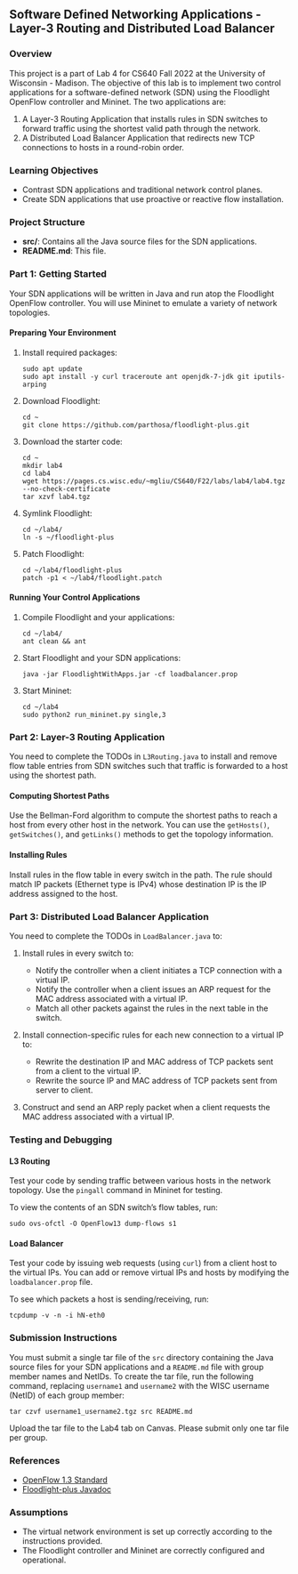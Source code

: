 ## Software Defined Networking Applications - Layer-3 Routing and Distributed Load Balancer

### Overview

This project is a part of Lab 4 for CS640 Fall 2022 at the University of Wisconsin - Madison. The objective of this lab is to implement two control applications for a software-defined network (SDN) using the Floodlight OpenFlow controller and Mininet. The two applications are:

1. A Layer-3 Routing Application that installs rules in SDN switches to forward traffic using the shortest valid path through the network.
2. A Distributed Load Balancer Application that redirects new TCP connections to hosts in a round-robin order.

### Learning Objectives

- Contrast SDN applications and traditional network control planes.
- Create SDN applications that use proactive or reactive flow installation.

### Project Structure

- **src/**: Contains all the Java source files for the SDN applications.
- **README.md**: This file.

### Part 1: Getting Started

Your SDN applications will be written in Java and run atop the Floodlight OpenFlow controller. You will use Mininet to emulate a variety of network topologies.

#### Preparing Your Environment

1. Install required packages:
   ```
   sudo apt update
   sudo apt install -y curl traceroute ant openjdk-7-jdk git iputils-arping
   ```

2. Download Floodlight:
   ```
   cd ~
   git clone https://github.com/parthosa/floodlight-plus.git
   ```

3. Download the starter code:
   ```
   cd ~
   mkdir lab4
   cd lab4
   wget https://pages.cs.wisc.edu/~mgliu/CS640/F22/labs/lab4/lab4.tgz --no-check-certificate
   tar xzvf lab4.tgz
   ```

4. Symlink Floodlight:
   ```
   cd ~/lab4/
   ln -s ~/floodlight-plus
   ```

5. Patch Floodlight:
   ```
   cd ~/lab4/floodlight-plus
   patch -p1 < ~/lab4/floodlight.patch
   ```

#### Running Your Control Applications

1. Compile Floodlight and your applications:
   ```
   cd ~/lab4/
   ant clean && ant
   ```

2. Start Floodlight and your SDN applications:
   ```
   java -jar FloodlightWithApps.jar -cf loadbalancer.prop
   ```

3. Start Mininet:
   ```
   cd ~/lab4
   sudo python2 run_mininet.py single,3
   ```

### Part 2: Layer-3 Routing Application

You need to complete the TODOs in `L3Routing.java` to install and remove flow table entries from SDN switches such that traffic is forwarded to a host using the shortest path.

#### Computing Shortest Paths

Use the Bellman-Ford algorithm to compute the shortest paths to reach a host from every other host in the network. You can use the `getHosts()`, `getSwitches()`, and `getLinks()` methods to get the topology information.

#### Installing Rules

Install rules in the flow table in every switch in the path. The rule should match IP packets (Ethernet type is IPv4) whose destination IP is the IP address assigned to the host.

### Part 3: Distributed Load Balancer Application

You need to complete the TODOs in `LoadBalancer.java` to:

1. Install rules in every switch to:
   - Notify the controller when a client initiates a TCP connection with a virtual IP.
   - Notify the controller when a client issues an ARP request for the MAC address associated with a virtual IP.
   - Match all other packets against the rules in the next table in the switch.

2. Install connection-specific rules for each new connection to a virtual IP to:
   - Rewrite the destination IP and MAC address of TCP packets sent from a client to the virtual IP.
   - Rewrite the source IP and MAC address of TCP packets sent from server to client.

3. Construct and send an ARP reply packet when a client requests the MAC address associated with a virtual IP.

### Testing and Debugging

#### L3 Routing

Test your code by sending traffic between various hosts in the network topology. Use the `pingall` command in Mininet for testing.

To view the contents of an SDN switch’s flow tables, run:
```
sudo ovs-ofctl -O OpenFlow13 dump-flows s1
```

#### Load Balancer

Test your code by issuing web requests (using `curl`) from a client host to the virtual IPs. You can add or remove virtual IPs and hosts by modifying the `loadbalancer.prop` file.

To see which packets a host is sending/receiving, run:
```
tcpdump -v -n -i hN-eth0
```

### Submission Instructions

You must submit a single tar file of the `src` directory containing the Java source files for your SDN applications and a `README.md` file with group member names and NetIDs. To create the tar file, run the following command, replacing `username1` and `username2` with the WISC username (NetID) of each group member:
```
tar czvf username1_username2.tgz src README.md
```

Upload the tar file to the Lab4 tab on Canvas. Please submit only one tar file per group.

### References

- [OpenFlow 1.3 Standard](https://opennetworking.org/wp-content/uploads/2014/10/openflow-spec-v1.3.0.pdf)
- [Floodlight-plus Javadoc](https://pages.cs.wisc.edu/~mgliu/floodlight-plus-doc/index.html)

### Assumptions

- The virtual network environment is set up correctly according to the instructions provided.
- The Floodlight controller and Mininet are correctly configured and operational.
